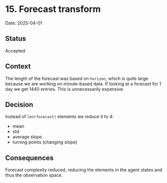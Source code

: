 # 15. Forecast transform

Date: 2025-04-01

## Status

Accepted

## Context

The length of the forecast was based on `horizon`, which is quite large because we are working on minute-based data. If looking at a forecast for 1 day we get 1440 entries. This is unnecessarily expensive.


## Decision

Instead of `len(forecast)` elements we reduce it to 4:
- mean
- std
- average slope
- turning points (changing slope)

## Consequences

Forecast complexity reduced, reducing the elements in the agent states and thus the observation space.
